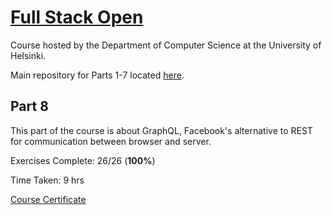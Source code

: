 # [Full Stack Open](https://fullstackopen.com/en/)
Course hosted by the Department of Computer Science at the University of Helsinki. 

Main repository for Parts 1-7 located [here](https://github.com/leebissessar5/full-stack-open).

## Part 8
This part of the course is about GraphQL, Facebook's alternative to REST for communication between browser and server.

Exercises Complete: 26/26 (**100%**)

Time Taken: 9 hrs

[Course Certificate](https://studies.cs.helsinki.fi/stats/api/certificate/fs-graphql/en/e28b42719990911dd37ab85ea1305c65)